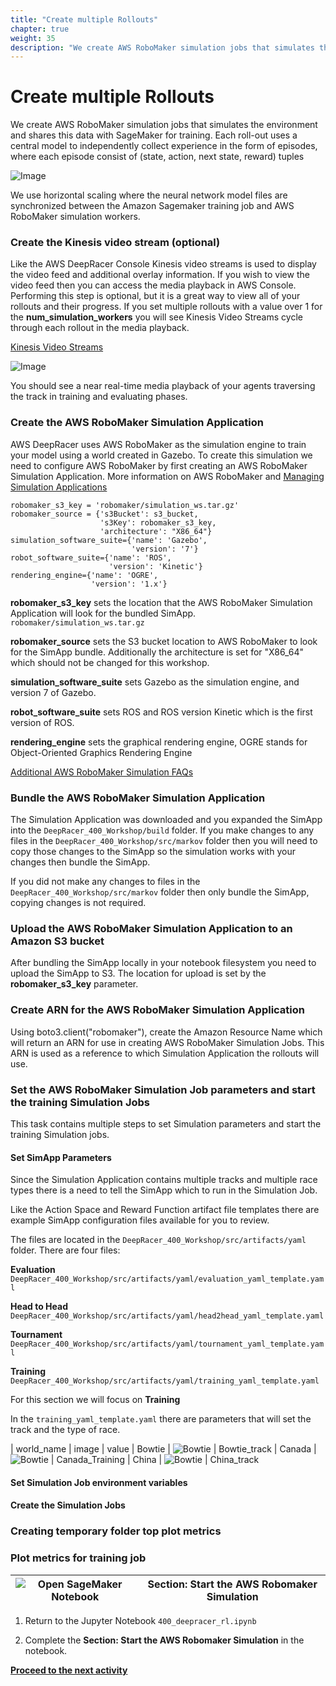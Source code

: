 ```yaml
---
title: "Create multiple Rollouts"
chapter: true
weight: 35
description: "We create AWS RoboMaker simulation jobs that simulates the environment and shares this data with SageMaker for training. Each roll-out uses a central model to independently collect experience in the form of episodes, where each episode consist of (state, action, next state, reward) tuples"
---
```


# Create multiple Rollouts 

We create AWS RoboMaker simulation jobs that simulates the environment and shares this data with SageMaker for training. Each roll-out uses a central model to independently collect experience in the form of episodes, where each episode consist of (state, action, next state, reward) tuples

![Image](/images/400workshop/fourrollouts.png)

We use horizontal scaling where the neural network model files are synchronized between the Amazon Sagemaker training job and AWS RoboMaker simulation workers.

### Create the Kinesis video stream (optional)

Like the AWS DeepRacer Console Kinesis video streams is used to display the video feed and additional overlay information. If you wish to view the video feed then you can access the media playback in AWS Console.
Performing this step is optional, but it is a great way to view all of your rollouts and their progress.
If you set multiple rollouts with a value over 1 for the **num_simulation_workers** you will see Kinesis Video Streams cycle through each rollout in the media playback.

[Kinesis Video Streams](https://console.aws.amazon.com/kinesisvideo/home?region=us-east-1#/streams)


![Image](/images/400workshop/kvstraining.png)

You should see a near real-time media playback of your agents traversing the track in training and evaluating phases.

### Create the AWS RoboMaker Simulation Application

AWS DeepRacer uses AWS RoboMaker as the simulation engine to train your model using a world created in Gazebo.
To create this simulation we need to configure AWS RoboMaker by first creating an AWS RoboMaker Simulation Application.
More information on AWS RoboMaker and [Managing Simulation Applications](https://docs.aws.amazon.com/robomaker/latest/dg/managing-simulation-applications.html)

```
robomaker_s3_key = 'robomaker/simulation_ws.tar.gz'
robomaker_source = {'s3Bucket': s3_bucket,
                    's3Key': robomaker_s3_key,
                    'architecture': "X86_64"}
simulation_software_suite={'name': 'Gazebo',
                           'version': '7'}
robot_software_suite={'name': 'ROS',
                      'version': 'Kinetic'}
rendering_engine={'name': 'OGRE',
                  'version': '1.x'}

```
**robomaker_s3_key** sets the location that the AWS RoboMaker Simulation Application will look for the bundled SimApp. `robomaker/simulation_ws.tar.gz`

**robomaker_source** sets the S3 bucket location to AWS RoboMaker to look for the SimApp bundle.
Additionally the architecture is set for "X86_64" which should not be changed for this workshop.

**simulation_software_suite** sets Gazebo as the simulation engine, and version 7 of Gazebo.

**robot_software_suite** sets ROS and ROS version Kinetic which is the first version of ROS.

**rendering_engine** sets the graphical rendering engine, OGRE stands for Object-Oriented Graphics Rendering Engine

[Additional AWS RoboMaker Simulation FAQs](https://aws.amazon.com/robomaker/faqs/#Simulation)


### Bundle the AWS RoboMaker Simulation Application

The Simulation Application was downloaded and you expanded the SimApp into the `DeepRacer_400_Workshop/build` folder.
If you make changes to any files in the `DeepRacer_400_Workshop/src/markov` folder then you will need to copy those changes to the SimApp so the simulation works with your changes then bundle the SimApp.

If you did not make any changes to files in the `DeepRacer_400_Workshop/src/markov` folder then only bundle the SimApp, copying changes is not required.

### Upload the AWS RoboMaker Simulation Application to an Amazon S3 bucket

After bundling the SimApp locally in your notebook filesystem you need to upload the SimApp to S3.
The location for upload is set by the **robomaker_s3_key** parameter.


### Create ARN for the AWS RoboMaker Simulation Application

Using boto3.client("robomaker"), create the Amazon Resource Name which will return an ARN for use in creating AWS RoboMaker Simulation Jobs.
This ARN is used as a reference to which Simulation Application the rollouts will use. 

### Set the AWS RoboMaker Simulation Job parameters and start the training Simulation Jobs

This task contains multiple steps to set Simulation parameters and start the training Simulation jobs.

#### Set SimApp Parameters ####

Since the Simulation Application contains multiple tracks and multiple race types there is a need to tell the SimApp which to run in the Simulation Job. 

Like the Action Space and Reward Function artifact file templates there are example SimApp configuration files available for you to review.

The files are located in the `DeepRacer_400_Workshop/src/artifacts/yaml` folder.
There are four files:

**Evaluation**
`DeepRacer_400_Workshop/src/artifacts/yaml/evaluation_yaml_template.yaml`

**Head to Head**
`DeepRacer_400_Workshop/src/artifacts/yaml/head2head_yaml_template.yaml`

**Tournament**
`DeepRacer_400_Workshop/src/artifacts/yaml/tournament_yaml_template.yaml`

**Training**
`DeepRacer_400_Workshop/src/artifacts/yaml/training_yaml_template.yaml`

For this section we will focus on **Training**

In the `training_yaml_template.yaml` there are parameters that will set the track and the type of race.

| world_name | image | value
| Bowtie | ![Bowtie](/images/400workshop/Bowtie_track.png) | Bowtie_track
| Canada | ![Bowtie](/images/400workshop/Canada_Training.png) | Canada_Training
| China | ![Bowtie](/images/400workshop/China_track.png) | China_track

#### Set Simulation Job environment variables ####
#### Create the Simulation Jobs ####





### Creating temporary folder top plot metrics

### Plot metrics for training job


| ![Open SageMaker Notebook](/images/400workshop/aws-sagemaker-notebooks.png) | **Section: Start the AWS Robomaker Simulation** |
|---|---|

1. Return to the Jupyter Notebook ``400_deepracer_rl.ipynb``

2. Complete the **Section: Start the AWS Robomaker Simulation** in the notebook.



**[Proceed to the next activity](../evaluation/)**
